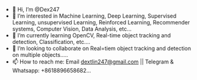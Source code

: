 - 👋 Hi, I’m @Dex247
- 👀 I’m interested in Machine Learning, Deep Learning, Supervised Learning, unsupervised Learning, Reinforced Learning, Recommender systems, Computer Vision, Data Analysis, etc... 
- 🌱 I’m currently learning OpenCV, Real-time object tracking and detection, Classification, etc....
- 💞️ I’m looking to collaborate on Real=tiem object tracking and detection on multiple objects.....
- 📫 How to reach me: Email dextlin247@gmail.com || Telegram & Whatsapp: +8618896658682...

<!---
Dex247/Dex247 is a ✨ special ✨ repository because its `README.md` (this file) appears on your GitHub profile.
You can click the Preview link to take a look at your changes.
--->
